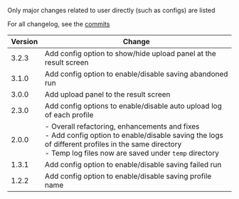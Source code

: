 Only major changes related to user directly (such as configs) are listed

For all changelog, see the [commits](https://github.com/lbol-logs/lbol-run-logger/commits/main/)

| Version | Change |
| --- | --- |
| 3.2.3 | Add config option to show/hide upload panel at the result screen |
| 3.1.0 | Add config option to enable/disable saving abandoned run |
| 3.0.0 | Add upload panel to the result screen |
| 2.3.0 | Add config options to enable/disable auto upload log of each profile |
| 2.0.0 | - Overall refactoring, enhancements and fixes<br />- Add config option to enable/disable saving the logs of different profiles in the same directory<br />- Temp log files now are saved under `temp` directory |
| 1.3.1 | Add config option to enable/disable saving failed run |
| 1.2.2 | Add config option to enable/disable saving profile name |
